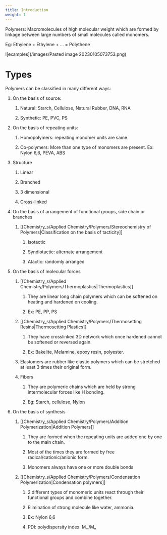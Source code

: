 ```yaml
---
title: Introduction
weight: 1
---
```

Polymers: Macromolecules of high molecular weight which are formed by linkage between large numbers of small molecules called monomers.

Eg: Ethylene + Ethylene + ... = Polythene

![examples](/images/Pasted image 20230105073753.png)

# Types

Polymers can be classified in many different ways: 

1.  On the basis of source: 
    
    1.  Natural: Starch, Cellulose, Natural Rubber, DNA, RNA 
        
    2.  Synthetic: PE, PVC, PS 
        
2.  On the basis of repeating units: 
    
    1.  Homopolymers: repeating monomer units are same. 
        
    2.  Co-polymers: More than one type of monomers are present. Ex: Nylon 6,6, PEVA, ABS 
        
3.  Structure 
    
    1.  Linear 
        
    2.  Branched 
        
    3.  3 dimensional 
        
    4.  Cross-linked 
        
4.  On the basis of arrangement of functional groups, side chain or branches 
    
    1.  [[Chemistry_s/Applied Chemistry/Polymers/Stereochemistry of Polymers|Classification on the basis of tacticity]] 
        
        1.  Isotactic 
            
        2.  Syndiotactic: alternate arrangement 
            
        3.  Atactic: randomly arranged 
            
5.  On the basis of molecular forces 
    
    1.  [[Chemistry_s/Applied Chemistry/Polymers/Thermoplastics|Thermoplastics]] 
        
        1.  They are linear long chain polymers which can be softened on heating and hardened on cooling. 
            
        2.  Ex: PE, PP, PS 
            
    2.  [[Chemistry_s/Applied Chemistry/Polymers/Thermosetting Resins|Thermosetting Plastics]] 
        
        1.  They have crosslinked 3D network which once hardened cannot be softened or reversed again. 
            
        2.  Ex: Bakelite, Melamine, epoxy resin, polyester. 
            
    3.  Elastomers are rubber like elastic polymers which can be stretched at least 3 times their original form. 
        
    4.  Fibers 
        
        1.  They are polymeric chains which are held by strong intermolecular forces like H bonding.  
            
        2.  Eg: Starch, cellulose, Nylon 
            
6.  On the basis of synthesis 
    
    1.  [[Chemistry_s/Applied Chemistry/Polymers/Addition Polymerization|Addition Polymers]] 
        
        1.  They are formed when the repeating units are added one by one to the main chain. 
            
        2.  Most of the times they are formed by free radical/cationic/anionic form. 
            
        3.  Monomers always have one or more double bonds 
            
    2.  [[Chemistry_s/Applied Chemistry/Polymers/Condensation Polymerization|Condensation polymers]] 
        
        1.  2 different types of monomeric units react through their functional groups and combine together. 
            
        2.  Elimination of strong molecule like water, ammonia. 
            
        3.  Ex: Nylon 6,6 
            
        4.  PDI: polydispersity index: Mₘ/Mₙ